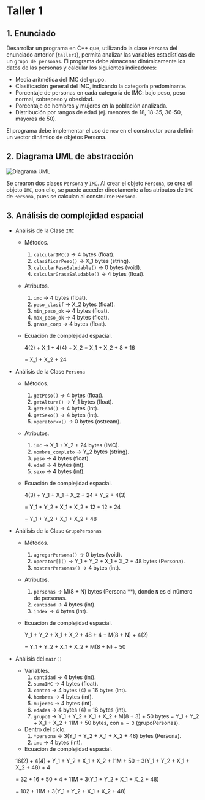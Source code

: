 # Taller 1

## 1. Enunciado

Desarrollar un programa en C++ que, utilizando la clase `Persona` del enunciado anterior (`taller1`), permita analizar las variables estadísticas de un `grupo de personas`. El programa debe almacenar dinámicamente los datos de las personas y calcular los siguientes indicadores:

- Media aritmética del IMC del grupo.
- Clasificación general del IMC, indicando la categoría predominante.
- Porcentaje de personas en cada categoría de IMC: bajo peso, peso normal, sobrepeso y obesidad.
- Porcentaje de hombres y mujeres en la población analizada.
- Distribución por rangos de edad (ej. menores de 18, 18-35, 36-50, mayores de 50).

El programa debe implementar el uso de `new` en el constructor para definir un vector dinámico de objetos Persona.

## 2. Diagrama UML de abstracción

![Diagrama UML](UML.png)

Se crearon dos clases `Persona` y `IMC`. Al crear el objeto `Persona`, se crea el objeto `IMC`, con ello, se puede acceder directamente a los atributos de `IMC` de `Persona`, pues se calculan al construirse `Persona`.

## 3. Análisis de complejidad espacial

- Análisis de la Clase `IMC`
  - Métodos.
    1. `calcularIMC()` → 4 bytes (float).
    2. `clasificarPeso()` → X_1 bytes (string).
    3. `calcularPesoSaludable()` → 0 bytes (void).
    4. `calcularGrasaSaludable()` → 4 bytes (float).
  - Atributos.
    1. `imc` → 4 bytes (float).
    2. `peso_clasif` → X_2 bytes (float).
    3. `min_peso_ok` → 4 bytes (float).
    4. `max_peso_ok` → 4 bytes (float).
    5. `grasa_corp` → 4 bytes (float).
  - Ecuación de complejidad espacial.

    4(2) + X_1 + 4(4) + X_2 = X_1 + X_2 + 8 + 16

    = X_1 + X_2 + 24

- Análisis de la Clase `Persona`
  - Métodos.
    1. `getPeso()` → 4 bytes (float).
    2. `getAltura()` → Y_1 bytes (float).
    3. `getEdad()` → 4 bytes (int).
    4. `getSexo()` → 4 bytes (int).
    5. `operator<<()` → 0 bytes (ostream).
  - Atributos.
    1. `imc` → X_1 + X_2 + 24 bytes (IMC).
    2. `nombre_completo` → Y_2 bytes (string).
    3. `peso` → 4 bytes (float).
    4. `edad` → 4 bytes (int).
    5. `sexo` → 4 bytes (int).
  - Ecuación de complejidad espacial.

    4(3) + Y_1 + X_1 + X_2 + 24 + Y_2 + 4(3)

    = Y_1 + Y_2 + X_1 + X_2 + 12 + 12 + 24

    = Y_1 + Y_2 + X_1 + X_2 + 48

- Análisis de la Clase `GrupoPersonas`
  - Métodos.
    1. `agregarPersona()` → 0 bytes (void).
    2. `operator[]()` →  Y_1 + Y_2 + X_1 + X_2 + 48 bytes (Persona).
    3. `mostrarPersonas()` → 4 bytes (int).
  - Atributos.
    1. `personas` → M(8 + N) bytes (Persona **), donde `N` es el número de personas.
    2. `cantidad` → 4 bytes (int).
    3. `index` → 4 bytes (int).
  - Ecuación de complejidad espacial.

    Y_1 + Y_2 + X_1 + X_2 + 48 + 4 + M(8 + N) + 4(2)

    = Y_1 + Y_2 + X_1 + X_2 + M(8 + N) + 50
- Análisis del `main()`
  - Variables.
    1. `cantidad` → 4 bytes (int).
    2. `sumaIMC` → 4 bytes (float).
    3. `conteo` → 4 bytes (4) = 16 bytes (int).
    4. `hombres` → 4 bytes (int).
    5. `mujeres` → 4 bytes (int).
    6. `edades` → 4 bytes (4) = 16 bytes (int).
    7. `grupo1` → Y_1 + Y_2 + X_1 + X_2 + M(8 + 3) + 50 bytes = Y_1 + Y_2 + X_1 + X_2 + 11M + 50 bytes, con `n = 3` (grupoPersonas).
  - Dentro del ciclo.
    1. `*persona` → 3(Y_1 + Y_2 + X_1 + X_2 + 48) bytes (Persona).
    2. `imc` → 4 bytes (int).
  - Ecuación de complejidad espacial.
  
  16(2) + 4(4) + Y_1 + Y_2 + X_1 + X_2 + 11M + 50 + 3(Y_1 + Y_2 + X_1 + X_2 + 48) + 4

  = 32 + 16 + 50 + 4 + 11M + 3(Y_1 + Y_2 + X_1 + X_2 + 48)

  = 102 + 11M + 3(Y_1 + Y_2 + X_1 + X_2 + 48)
